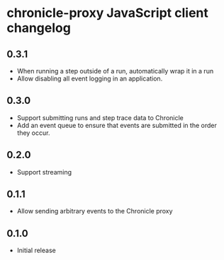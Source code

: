# chronicle-proxy JavaScript client changelog

## 0.3.1

- When running a step outside of a run, automatically wrap it in a run
- Allow disabling all event logging in an application.

## 0.3.0

- Support submitting runs and step trace data to Chronicle
- Add an event queue to ensure that events are submitted in the order they occur.

## 0.2.0

- Support streaming

## 0.1.1

- Allow sending arbitrary events to the Chronicle proxy

## 0.1.0

- Initial release




